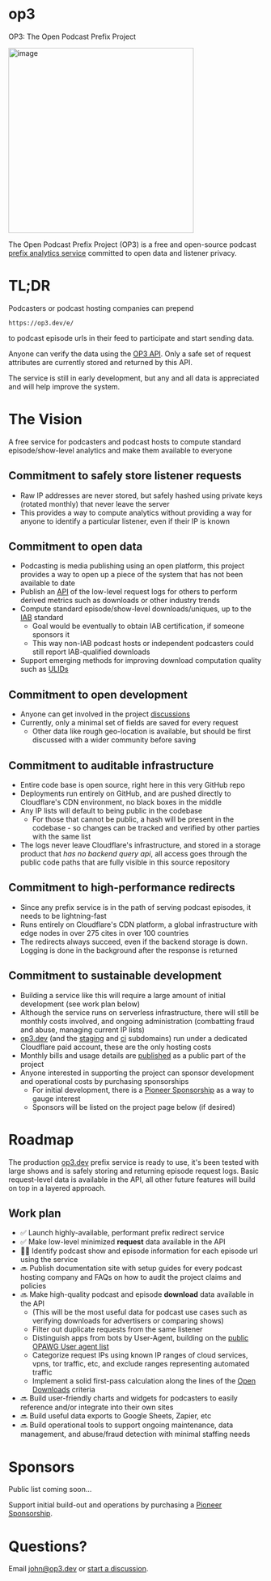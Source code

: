 # op3
OP3: The Open Podcast Prefix Project

<img width="366" alt="image" src="https://user-images.githubusercontent.com/47259736/190524974-3959056a-cb8c-40e5-8e46-2d4f0d5e6de5.png">

The Open Podcast Prefix Project (OP3) is a free and open-source podcast [prefix analytics service](https://soundsprofitable.com/update/prefix-analytics) committed to open data and listener privacy.

# TL;DR
Podcasters or podcast hosting companies can prepend

`https://op3.dev/e/`

to podcast episode urls in their feed to participate and start sending data.

Anyone can verify the data using the [OP3 API](https://op3.dev/api/docs).  Only a safe set of request attributes are currently stored and returned by this API.

The service is still in early development, but any and all data is appreciated and will help improve the system. 

# The Vision
A free service for podcasters and podcast hosts to compute standard episode/show-level analytics and make them available to everyone

## Commitment to **safely store listener requests**
  - Raw IP addresses are never stored, but safely hashed using private keys (rotated monthly) that never leave the server
  - This provides a way to compute analytics without providing a way for anyone to identify a particular listener, even if their IP is known

## Commitment to **open data**
  - Podcasting is media publishing using an open platform, this project provides a way to open up a piece of the system that has not been available to date
  - Publish an [API](https://op3.dev/api/docs) of the low-level request logs for others to perform derived metrics such as downloads or other industry trends
  - Compute standard episode/show-level downloads/uniques, up to the [IAB](https://iabtechlab.com/compliance-programs/compliant-companies/#) standard
    - Goal would be eventually to obtain IAB certification, if someone sponsors it
    - This way non-IAB podcast hosts or independent podcasters could still report IAB-qualified downloads
  - Support emerging methods for improving download computation quality such as [ULIDs](https://podcastlistening.com)

## Commitment to **open development**
  - Anyone can get involved in the project [discussions](https://github.com/skymethod/op3/discussions)
  - Currently, only a minimal set of fields are saved for every request
    - Other data like rough geo-location is available, but should be first discussed with a wider community before saving
   
## Commitment to **auditable infrastructure**
  - Entire code base is open source, right here in this very GitHub repo
  - Deployments run entirely on GitHub, and are pushed directly to Cloudflare's CDN environment, no black boxes in the middle
  - Any IP lists will default to being public in the codebase
    - For those that cannot be public, a hash will be present in the codebase - so changes can be tracked and verified by other parties with the same list
  - The logs never leave Cloudflare's infrastructure, and stored in a storage product that _has no backend query api_, all access goes through the public code paths that are fully visible in this source repository
    
## Commitment to **high-performance redirects**
  - Since any prefix service is in the path of serving podcast episodes, it needs to be lightning-fast
  - Runs entirely on Cloudflare's CDN platform, a global infrastructure with edge nodes in over 275 cites in over 100 countries
  - The redirects always succeed, even if the backend storage is down. Logging is done in the background after the response is returned
 
## Commitment to **sustainable development**
  - Building a service like this will require a large amount of initial development (see work plan below)
  - Although the service runs on serverless infrastructure, there will still be monthly costs involved, and ongoing administration (combatting fraud and abuse, managing current IP lists)
  - [op3.dev](https://op3.dev) (and the [staging](https://staging.op3.dev) and [ci](https://ci.op3.dev) subdomains) run under a dedicated Cloudflare paid account, these are the only hosting costs
  - Monthly bills and usage details are [published](https://op3.dev/costs) as a public part of the project
  - Anyone interested in supporting the project can sponsor development and operational costs by purchasing sponsorships
    - For initial development, there is a [Pioneer Sponsorship](https://buy.stripe.com/aEU8z676n2fnfEQ148) as a way to gauge interest
    - Sponsors will be listed on the project page below (if desired)

# Roadmap
The production [op3.dev](https://op3.dev) prefix service is ready to use, it's been tested with large shows and is safely storing and returning episode request logs. 
Basic request-level data is available in the API, all other future features will build on top in a layered approach.

## Work plan
 - ✅ Launch highly-available, performant prefix redirect service
 - ✅ Make low-level minimized **request** data available in the API
 - 👨‍💻 Identify podcast show and episode information for each episode url using the service
 - 🔜 Publish documentation site with setup guides for every podcast hosting company and FAQs on how to audit the project claims and policies
 - 🔜 Make high-quality podcast and episode **download** data available in the API
   - (This will be the most useful data for podcast use cases such as verifying downloads for advertisers or comparing shows)
   - Filter out duplicate requests from the same listener
   - Distinguish apps from bots by User-Agent, building on the [public OPAWG User agent list](https://github.com/opawg/user-agents)
   - Categorize request IPs using known IP ranges of cloud services, vpns, tor traffic, etc, and exclude ranges representing automated traffic
   - Implement a solid first-pass calculation along the lines of the [Open Downloads](https://github.com/open-downloads/odl) criteria
 - 🔜 Build user-friendly charts and widgets for podcasters to easily reference and/or integrate into their own sites
 - 🔜 Build useful data exports to Google Sheets, Zapier, etc
 - 🔜 Build operational tools to support ongoing maintenance, data management, and abuse/fraud detection with minimal staffing needs

# Sponsors
Public list coming soon...

Support initial build-out and operations by purchasing a [Pioneer Sponsorship](https://buy.stripe.com/aEU8z676n2fnfEQ148).

# Questions?
Email [john@op3.dev](mailto:john@op3.dev) or [start a discussion](https://github.com/skymethod/op3/discussions).
